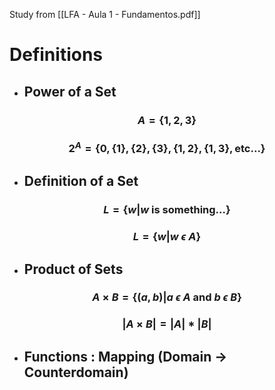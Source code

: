 Study from [[LFA - Aula 1 - Fundamentos.pdf]]

# Definitions

- ## Power of a Set

### $$A  = \{1,2,3\}$$

### $$2^A  = \{0,\{1\},\{2\},\{3\}, \{1,2\}, \{1,3\}, \text{etc...}\}$$

- ## Definition of a Set

### $$L = \{w | w \text{ is something...}\}$$

### $$L = \{w | w \ \epsilon \ A\}$$

- ## Product of Sets

### $$A \times B = \{(a,b)|a \ \epsilon \ A \text{ and }  b \ \epsilon \ B\}$$

### $$|A \times B| = |A| * |B|$$

- ## Functions : Mapping (Domain $\rightarrow$ Counterdomain)
